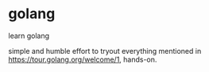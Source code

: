 # golang
learn golang

simple and humble effort to tryout everything mentioned in https://tour.golang.org/welcome/1, hands-on.
